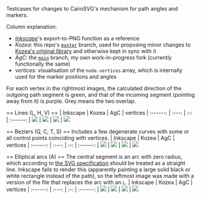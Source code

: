 Testcases for changes to CairoSVG's mechanism for path angles and markers.

Column explanation:
* *[Inkscape](https://inkscape.org/)*'s export-to-PNG function as a reference
* *Kozea*: this repo's [`master`](https://github.com/SilverCardioid/CairoSVG/tree/master) branch, used for proposing minor changes to [Kozea's original library](https://github.com/Kozea/CairoSVG) and otherwise kept in sync with it
* *AgC*: the [`main`](https://github.com/SilverCardioid/CairoSVG/) branch, my own work-in-progress fork (currently functionally the same)
* *vertices*: visualisation of the `node.vertices` array, which is internally used for the marker positions and angles

For each vertex in the rightmost images, the calculated direction of the outgoing path segment is green, and that of the incoming segment (pointing away from it) is purple. Grey means the two overlap.

== Lines (L, H, V) ==
| Inkscape | Kozea | AgC | vertices
| :------: | :---: | :-: | :------:
| ![](lines-ink.png) | ![](lines-kozea.png) | ![](lines-agc.png) | ![](lines-vertices.png)

== Beziers (Q, C, T, S) ==
Includes a few degenerate curves with some or all control points coinciding with vertices.
| Inkscape | Kozea | AgC | vertices
| :------: | :---: | :-: | :------:
| ![](beziers-ink.png) | ![](beziers-kozea.png) | ![](beziers-agc.png) | ![](beziers-vertices.png)

== Elliptical arcs (A) ==
The central segment is an arc with zero radius, which according to [the SVG specification](https://www.w3.org/Graphics/SVG/1.1/implnote.html#ArcOutOfRangeParameters) should be treated as a straight line. Inkscape fails to render this (apparently painting a large solid black or white rectangle instead of the path), so the leftmost image was made with a version of the file that replaces the arc with an `L`.
| Inkscape | Kozea | AgC | vertices
| :------: | :---: | :-: | :------:
| ![](arcs-ink-fix.png) | ![](arcs-kozea.png) | ![](arcs-agc.png) | ![](arcs-vertices.png)
